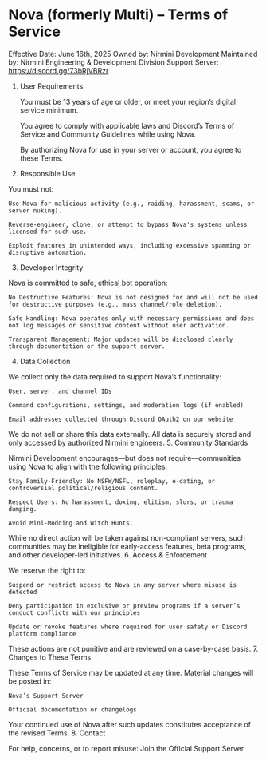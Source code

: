 # Nova (formerly Multi) – Terms of Service

Effective Date: June 16th, 2025
Owned by: Nirmini Development
Maintained by: Nirmini Engineering & Development Division
Support Server: https://discord.gg/73bRjVBRzr
1. User Requirements

    You must be 13 years of age or older, or meet your region’s digital service minimum.

    You agree to comply with applicable laws and Discord’s Terms of Service and Community Guidelines while using Nova.

    By authorizing Nova for use in your server or account, you agree to these Terms.

2. Responsible Use

You must not:

    Use Nova for malicious activity (e.g., raiding, harassment, scams, or server nuking).

    Reverse-engineer, clone, or attempt to bypass Nova's systems unless licensed for such use.

    Exploit features in unintended ways, including excessive spamming or disruptive automation.

3. Developer Integrity

Nova is committed to safe, ethical bot operation:

    No Destructive Features: Nova is not designed for and will not be used for destructive purposes (e.g., mass channel/role deletion).

    Safe Handling: Nova operates only with necessary permissions and does not log messages or sensitive content without user activation.

    Transparent Management: Major updates will be disclosed clearly through documentation or the support server.

4. Data Collection

We collect only the data required to support Nova’s functionality:

    User, server, and channel IDs

    Command configurations, settings, and moderation logs (if enabled)

    Email addresses collected through Discord OAuth2 on our website

We do not sell or share this data externally. All data is securely stored and only accessed by authorized Nirmini engineers.
5. Community Standards

Nirmini Development encourages—but does not require—communities using Nova to align with the following principles:

    Stay Family-Friendly: No NSFW/NSFL, roleplay, e-dating, or controversial political/religious content.

    Respect Users: No harassment, doxing, elitism, slurs, or trauma dumping.

    Avoid Mini-Modding and Witch Hunts.

While no direct action will be taken against non-compliant servers, such communities may be ineligible for early-access features, beta programs, and other developer-led initiatives.
6. Access & Enforcement

We reserve the right to:

    Suspend or restrict access to Nova in any server where misuse is detected

    Deny participation in exclusive or preview programs if a server’s conduct conflicts with our principles

    Update or revoke features where required for user safety or Discord platform compliance

These actions are not punitive and are reviewed on a case-by-case basis.
7. Changes to These Terms

These Terms of Service may be updated at any time. Material changes will be posted in:

    Nova’s Support Server

    Official documentation or changelogs

Your continued use of Nova after such updates constitutes acceptance of the revised Terms.
8. Contact

For help, concerns, or to report misuse:
Join the Official Support Server
